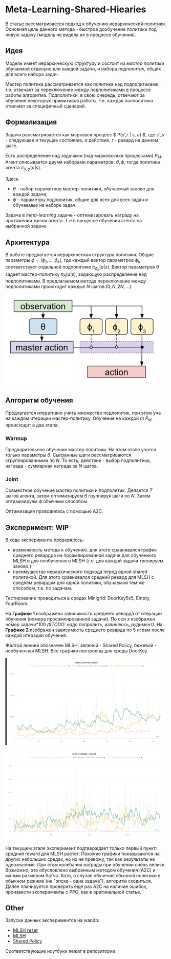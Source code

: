 # Meta-Learning-Shared-Hiearies

В [статье](https://arxiv.org/pdf/1710.09767.pdf) рассматривается подход к обучению иерархический политики.
Основная цель данного метода - быстрое дообучение политики под новую задачу (модель не видела их в процессе обучения).


## Идея

Модель имеет иерархическую структуру и состоит из *мастер политики* обучаемой отдельно для каждой задачи,
и набора *подполитик*, общих для всего набора задач.

Мастер политика рассматривается как политика над подполитиками, т.е. отвечает за переключение между подполитиками
в процессе работы алгоритма.
Подполитики, в свою очередь, отвечают за обучение некоторых примитивов работы, т.е. каждая полполитика отвечает за
специфичный сценарий.


## Формализация

Задача рассматривается как марковси процесс $ P(s',r | s, a) $, где
$s', s$ - следующее и текущее состояние, $a$ действие, $r$ - ревард на данном шаге.

Есть распределение над задачами (над марковскики процессами) $P_{M}$.
Агент описывается двумя наборами параметров: $\theta, \phi$, тогда политика агента $\pi_{\theta, \phi}(a|s)$.

Здесь
* $\theta$ - набор параметров мастер-политики, обучаемый заново для каждой задачи;
* $\phi$ - параметры подполитик, общие для всех для всех задач и обучаемые на наборе задач.

Задача в *meta-learning* задаче - оптимизировать награду на протяжении жизни агента.
Т.е в процессе обучения агента на выбранной задаче.


## Архитектура

В работе предлагается иерархическая структура политики.
Общие параметры $\phi = (\phi_1, \dots, \phi_k)$, где каждый вектор параметров $\phi_k$ соответствует отдельной
подполитике $\pi_{\phi_k}(a|s)$.
Вектор параметров $\theta$ задает мастер-политику $\pi_{\theta}(a|s)$, задающую распределение над подполитиками.
В предлагаемом метода переключение между подполитиками происходит каждые $N$ шагов $(0, N, 2N, \dots)$.

![Мотивирующая картинка: схема работы](resources/motivation_picture_1.png)


## Алгоритм обучения

Предлагается итеративно учить множество подполитик, при этом уча на каждом итерации мастер-политику.
Обучение на каждой $m ~ P_M$ происходит в два этапа:

### Warmup

Предварительное обучение мастер политики. На этом этапе учатся только параметры $\theta$.
Сыгранные шаги рассматриваются сгруппированными по $N$. То есть, действие - выбор подполитики, награда - суммарная
награда за $N$ шагов.

### Joint


Совместное обучение мастер политики и подполитик. Делается $T$ шагов агента, затем оптимизируем $\theta$ группируя шаги
по $N$. Затем оптимизируем $\phi$ обычным способом.

Оптимизация проводилась с помощью A2C.


## Эксперимент: WIP

В ходе эксперимента проверялось:
* возможность метода к обучению. для этого сравнивался график среднего ревардра на проэмлированной задаче для
    обученного MLSH и для необученного MLSH (т.е. для каждой задачи тренируем заново.)
* преимущество иерархического подхода перед одной shared политикой. Для этого сравнивался средний ревард для MLSH c
     среднем ревардом для одной политики, обучаемой тем же способом, т.е. по задачам.

Тестирование проводиться в средах Minigrid: DoorKey5x5, Empty, FourRoom.

На **Графике 1** изображена зависимость среднего реварда от итерации обучения (номера просэмлированной задачи).
По оси  $x$ изображен номер задачи*100 *(#TODO: надо поправить, извиняюсь, рудимент)*.
На **Графике 2** изображен зависимость среднего реварда по 5 играм после каждой итерации обучения.

Желтой линией обозначен MLSH, зеленой - Shared Policy, бежевой - необученная MLSH. Все графики построены для среды DoorKey.

![График 1](resources/mean_rewards.png)

![График 2](resources/seen_rewards.png)


На текущем этапе эксперимент подтверждает только первый пункт: средний reward для MLSH растет.
Похожие графики показываются на других небольших средах, но их не превожу, так как результаты не однозначные.
При этом колебания награды при обучении очень велики.
Возможно, это обусловлено выбранным методом обучения (A2C) и малым размером батча.
Хотя, в случае обучения обычной политики в обычном режиме (не "эпоха - одна задача"), алгоритм сходиться.
Далее планируется проверить ещё раз A2C на наличие ошибок, произвести эксперименты c PPO, как в оригинальной статье.


## Other
Запуски данных экспериментов на wandb:
* [MLSH reset](https://app.wandb.ai/morgachev/mlsh/runs/2d4etdkz?workspace=user-morgachev)
* [MLSH](https://app.wandb.ai/morgachev/mlsh/runs/2jeevlst?workspace=user-morgachev)
* [Shared Policy](https://app.wandb.ai/morgachev/mlsh/runs/2vi3styx?workspace=user-morgachev)


Соответствующие ноутбуки лежат в репозитории.